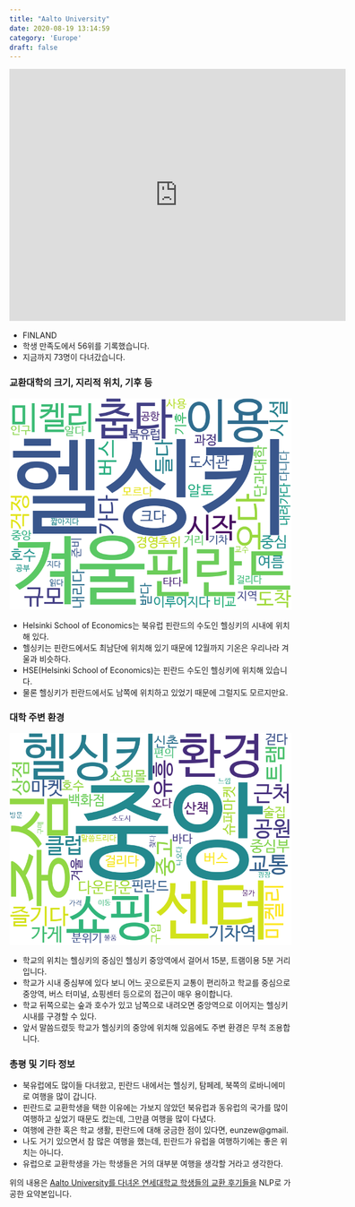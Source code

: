 ```yaml
---
title: "Aalto University"
date: 2020-08-19 13:14:59
category: 'Europe'
draft: false
---
```


<iframe
width="600"
height="450"
frameborder="0" style="border:0"
src="https://www.google.com/maps/embed/v1/place?key=AIzaSyC9e1AME-pVmWC4hBpFdu5S4dKzyepa3HQ&q=Aalto+University&center=60.1866693,24.827682&zoom=14" allowfullscreen>
</iframe>

* FINLAND
* 학생 만족도에서 56위를 기록했습니다.
* 지금까지 73명이 다녀갔습니다. 

### 교환대학의 크기, 지리적 위치, 기후 등

![gen_info-WordCloud](../univ_wordclouds_okt/gen_info/FI000014_gen_info_okt.png)

* Helsinki School of Economics는 북유럽 핀란드의 수도인 헬싱키의 시내에 위치해 있다.
* 헬싱키는 핀란드에서도 최남단에 위치해 있기 때문에 12월까지 기온은 우리나라 겨울과 비슷하다.
* HSE(Helsinki School of Economics)는 핀란드 수도인 헬싱키에 위치해 있습니다.
* 물론 헬싱키가 핀란드에서도 남쪽에 위치하고 있었기 때문에 그럴지도 모르지만요.


### 대학 주변 환경

![env_info-WordCloud](../univ_wordclouds_okt/env_info/FI000014_env_info_okt.png)

* 학교의 위치는 헬싱키의 중심인 헬싱키 중앙역에서 걸어서 15분, 트램이용 5분 거리입니다.
* 학교가 시내 중심부에 있다 보니 어느 곳으로든지 교통이 편리하고 학교를 중심으로 중앙역, 버스 터미널, 쇼핑센터 등으로의 접근이 매우 용이합니다.
* 학교 뒤쪽으로는 숲과 호수가 있고 남쪽으로 내려오면 중앙역으로 이어지는 헬싱키 시내를 구경할 수 있다.
* 앞서 말씀드렸듯 학교가 헬싱키의 중앙에 위치해 있음에도 주변 환경은 무척 조용합니다.


### 총평 및 기타 정보 
* 북유럽에도 많이들 다녀왔고, 핀란드 내에서는 헬싱키, 탐페레, 북쪽의 로바니에미로 여행을 많이 갑니다.
* 핀란드로 교환학생을 택한 이유에는 가보지 않았던 북유럽과 동유럽의 국가를 많이 여행하고 싶었기 때문도 컸는데, 그만큼 여행을 많이 다녔다.
* 여행에 관한 혹은 학교 생활, 핀란드에 대해 궁금한 점이 있다면, eunzew@gmail.
* 나도 거기 있으면서 참 많은 여행을 했는데, 핀란드가 유럽을 여행하기에는 좋은 위치는 아니다.
* 유럽으로 교환학생을 가는 학생들은 거의 대부분 여행을 생각할 거라고 생각한다.


위의 내용은 [Aalto University를 다녀온 연세대학교 학생들의 교환 후기들을](http://oia.yonsei.ac.kr/partner/expReport.asp?ucode=FI000014&bgbn=A) NLP로 가공한 요약본입니다. 
